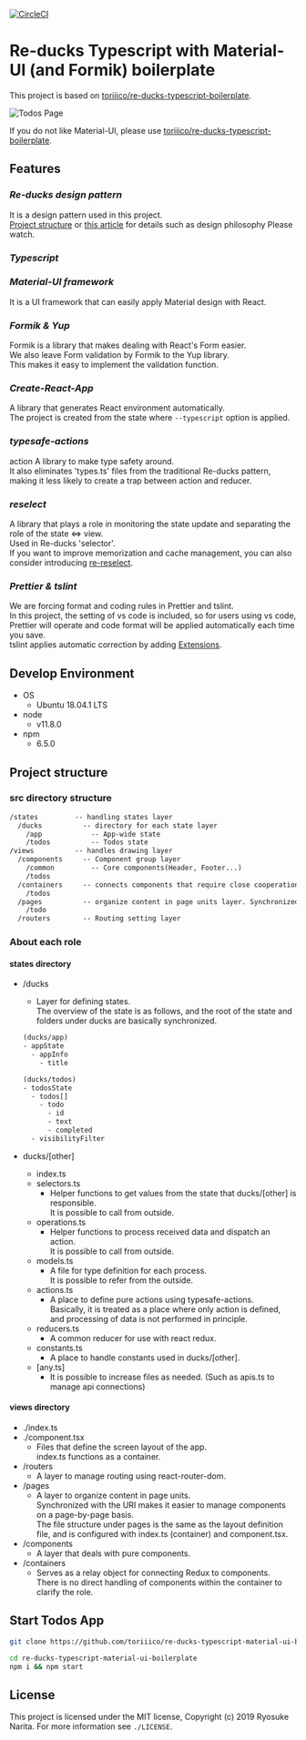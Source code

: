 [![CircleCI](https://circleci.com/gh/toriiico/re-ducks-typescript-material-ui-boilerplate/tree/master.svg?style=svg&circle-token=06dbf3564058a70e10cc00314540cc13f44ecfdd)](https://circleci.com/gh/toriiico/re-ducks-typescript-material-ui-boilerplate/tree/master)

# Re-ducks Typescript with Material-UI (and Formik) boilerplate

This project is based on [toriiico/re-ducks-typescript-boilerplate](https://github.com/toriiico/re-ducks-typescript-boilerplate).

![Todos Page](https://user-images.githubusercontent.com/43000286/54735181-ddaad600-4be7-11e9-8351-1565d66a6d2b.png)

If you do not like Material-UI, please use [toriiico/re-ducks-typescript-boilerplate](https://github.com/toriiico/re-ducks-typescript-boilerplate).

## Features

### _Re-ducks design pattern_

It is a design pattern used in this project.  
[Project structure](#project-structure) or [this article](https://medium.freecodecamp.org/scaling-your-redux-app-with-ducks-6115955638be) for details such as design philosophy Please watch.

### _Typescript_

### _Material-UI framework_

It is a UI framework that can easily apply Material design with React.

### _Formik & Yup_

Formik is a library that makes dealing with React's Form easier.  
We also leave Form validation by Formik to the Yup library.  
This makes it easy to implement the validation function.

### _Create-React-App_

A library that generates React environment automatically.  
The project is created from the state where `--typescript` option is applied.

### _typesafe-actions_

action A library to make type safety around.  
It also eliminates 'types.ts' files from the traditional Re-ducks pattern, making it less likely to create a trap between action and reducer.

### _reselect_

A library that plays a role in monitoring the state update and separating the role of the state <=> view.  
Used in Re-ducks 'selector'.  
If you want to improve memorization and cache management, you can also consider introducing [re-reselect](https://github.com/toomuchdesign/re-reselect).

### _Prettier & tslint_

We are forcing format and coding rules in Prettier and tslint.  
In this project, the setting of vs code is included, so for users using vs code, Prettier will operate and code format will be applied automatically each time you save.  
tslint applies automatic correction by adding [Extensions](https://marketplace.visualstudio.com/items?itemName=ms-vscode.vscode-typescript-tslint-plugin).

## Develop Environment

- OS
  - Ubuntu 18.04.1 LTS
- node
  - v11.8.0
- npm
  - 6.5.0

<a id="project-structure"></a>

## Project structure

### src directory structure

```txt
/states         -- handling states layer
  /ducks          -- directory for each state layer
    /app            -- App-wide state
    /todos          -- Todos state
/views          -- handles drawing layer
  /components     -- Component group layer
    /common         -- Core components(Header, Footer...)
    /todos
  /containers     -- connects components that require close cooperation with Redux layer
    /todos
  /pages          -- organize content in page units layer. Synchronized with URI
    /todo
  /routers        -- Routing setting layer
```

### About each role

#### states directory

- /ducks

  - Layer for defining states.  
    The overview of the state is as follows, and the root of the state and folders under ducks are basically synchronized.

  ```txt
  (ducks/app)
  - appState
    - appInfo
      - title

  (ducks/todos)
  - todosState
    - todos[]
      - todo
        - id
        - text
        - completed
    - visibilityFilter
  ```

- ducks/\[other\]
  - index.ts
  - selectors.ts
    - Helper functions to get values ​​from the state that ducks/\[other\] is responsible.  
      It is possible to call from outside.
  - operations.ts
    - Helper functions to process received data and dispatch an action.  
      It is possible to call from outside.
  - models.ts
    - A file for type definition for each process.  
      It is possible to refer from the outside.
  - actions.ts
    - A place to define pure actions using typesafe-actions.  
      Basically, it is treated as a place where only action is defined, and processing of data is not performed in principle.
  - reducers.ts
    - A common reducer for use with react redux.
  - constants.ts
    - A place to handle constants used in ducks/\[other\].
  - \[any.ts\]
    - It is possible to increase files as needed. (Such as apis.ts to manage api connections)

#### views directory

- ./index.ts
- ./component.tsx
  - Files that define the screen layout of the app.  
    index.ts functions as a container.
- /routers
  - A layer to manage routing using react-router-dom.
- /pages
  - A layer to organize content in page units.  
    Synchronized with the URI makes it easier to manage components on a page-by-page basis.  
    The file structure under pages is the same as the layout definition file, and is configured with index.ts (container) and component.tsx.
- /components
  - A layer that deals with pure components.
- /containers
  - Serves as a relay object for connecting Redux to components.  
    There is no direct handling of components within the container to clarify the role.

## Start Todos App

```bash
git clone https://github.com/toriiico/re-ducks-typescript-material-ui-boilerplate.git

cd re-ducks-typescript-material-ui-boilerplate
npm i && npm start
```

## License

This project is licensed under the MIT license, Copyright (c) 2019 Ryosuke Narita.
For more information see `./LICENSE`.
